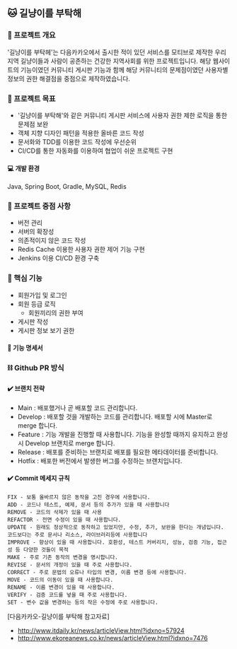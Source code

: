 ## 🐱 길냥이를 부탁해 

### 📌 프로젝트 개요 
'길냥이를 부탁헤'는 다음카카오에서 출시한 적이 있던 서비스를 모티브로 제작한
우리 지역 길냥이들과 사람이 공존하는 건강한 지역사회를 위한 프로젝트입니다.
해당 웹사이트의 기능이였던 커뮤니티 게시판 기능과 함께 해당 커뮤니티의 문제점이였던 사용자별 정보의 권한 
해결점을 중점으로 제작하였습니다. 

### 📌 프로젝트 목표
- '길냥이를 부탁해'와 같은 커뮤니티 게시판 서비스에 사용자 권한 제한 로직을 통한 문제점 보완
- 객체 지향 디자인 패턴을 적용한 올바른 코드 작성
- 문서화와 TDD를 이용한 코드 작성에 우선순위 
- CI/CD를 통한 자동화를 이용하여 협업이 쉬운 프로젝트 구현 

####  💻 개발 환경 
Java, Spring Boot, Gradle, MySQL, Redis


### 📌 프로젝트 중점 사항
- 버전 관리
- 서버의 확장성 
- 의존적이지 않은 코드 작성
- Redis Cache 이용한 사용자 권한 제어 기능 구현 
- Jenkins 이용 CI/CD 환경 구축 

### 📌 핵심 기능 
- 회원가입 및 로그인 
- 회원 등급 로직 
  - 회원끼리의 권한 부여
- 게시판 작성 
- 게시판 정보 보기 권한 

#### 📁 기능 명세서 

### ⛓️ Github PR 방식 
#### ✔️ 브랜치 전략
- Main : 배포했거나 곧 배포할 코드 관리합니다. 
- Develop : 배포할 것을 개발하는 코드를 관리합니다. 배포할 시에 Master로 merge 합니다. 
- Feature : 기능 개발을 진행할 때 사용합니다. 기능을 완성할 때까지 유지하고 완성 시 Develop 브랜치로 merge 합니다. 
- Release : 배포를 준비하는 브랜치로 배포를 필요한 메타데이터를 준비합니다. 
- Hotfix :  배포한 버전에서 발생한 버그를 수정하는 브랜치입니다.  

#### ✔️ Commit 메세지 규칙 
```````
FIX - 보통 올바르지 않은 동작을 고친 경우에 사용합니다.
ADD - 코드나 테스트, 예제, 문서 등의 추가가 있을 때 사용합니다
REMOVE - 코드의 삭제가 있을 때 사용
REFACTOR - 전면 수정이 있을 때 사용합니다.
UPDATE - 원래도 정상적으로 동작하고 있었지만, 수정, 추가, 보완을 한다는 개념입니다. 코드보다는 주로 문서나 리소스, 라이브러리등에 사용합니다
IMPROVE - 향상이 있을 때 사용합니다. 호환성, 테스트 커버리지, 성능, 검증 기능, 접근성 등 다양한 것들이 목적
MAKE - 주로 기존 동작의 변경을 명시합니다.
REVISE - 문서의 개정이 있을 때 주로 사용합니다.
CORRECT - 주로 문법의 오류나 타입의 변경, 이름 변경 등에 사용합니다.
MOVE - 코드의 이동이 있을 때 사용합니다.
RENAME - 이름 변경이 있을 때 사용합니다.
VERIFY - 검증 코드를 넣을 때 주로 사용합니다.
SET - 변수 값을 변경하는 등의 작은 수정에 주로 사용합니다.
````````


[다음카카오-길냥이를 부탁해 참고자료] 
- http://www.itdaily.kr/news/articleView.html?idxno=57924
- http://www.ekoreanews.co.kr/news/articleView.html?idxno=7476
